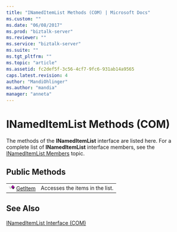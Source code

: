 ```yaml
---
title: "INamedItemList Methods (COM) | Microsoft Docs"
ms.custom: ""
ms.date: "06/08/2017"
ms.prod: "biztalk-server"
ms.reviewer: ""
ms.service: "biztalk-server"
ms.suite: ""
ms.tgt_pltfrm: ""
ms.topic: "article"
ms.assetid: fc2def5f-3c56-4cf7-9fc6-931ab14a9565
caps.latest.revision: 4
author: "MandiOhlinger"
ms.author: "mandia"
manager: "anneta"
---
```

# INamedItemList Methods (COM)
The methods of the **INamedItemList** interface are listed here. For a complete list of **INamedItemList** interface members, see the [INamedItemList Members](../core/inameditemlist-members-com.md) topic.  
  
## Public Methods  
  
|||  
|-|-|  
|![](../core/media/pubmethod.gif "pubmethod") [GetItem](../core/inameditemlist-getitem-method-com.md)|Accesses the items in the list.|  
  
## See Also  
 [INamedItemList Interface (COM)](../core/inameditemlist-interface-com.md)